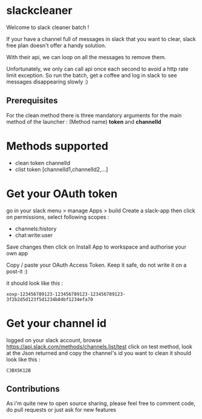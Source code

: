 # slackcleaner

Welcome to slack cleaner batch !

If your have a channel full of messages in slack that you want to clear, slack free plan doesn't offer a handy solution.

With their api, we can loop on all the messages to remove them.

Unfortunately, we only can call api once each second to avoid a http rate limit exception. So run the batch, get a coffee and log in slack to see messages disappearing slowly :)

## Prerequisites

For the clean method there is three mandatory arguments for the main method of the launcher : 
(Method name) **token** and **channelId**

# Methods supported
* clean token channelId
* clist token [channelId1,channelId2,...]


# Get your OAuth token
go in your slack menu > manage Apps > build 
Create a slack-app then click on permissions, select following scopes :

- channels:history
- chat:write:user

Save changes then click on Install App to workspace and authorise your own app

Copy / paste your OAuth Access Token. Keep it safe, do not write it on a post-it :)

it should look like this :

```
xoxp-123456789123-123456789123-123456789123-3f2b2d5d123f5d1234b84bf1234efa70
```

# Get your channel id
logged on your slack account, 
browse https://api.slack.com/methods/channels.list/test
click on test method, look at the Json returned and copy the channel's id you want to clean
it should look like this :

```
C3BX5K12B
```

## Contributions
As i'm quite new to open source sharing, please feel free to comment code, do pull requests or just ask for new features

